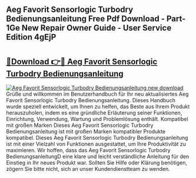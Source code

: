 ## Aeg Favorit Sensorlogic Turbodry Bedienungsanleitung Free Pdf Download - Part-1Ge New Repair Owner Guide - User Service Edition 4gEjP

# <h2><a href="http://df3tj2.blite.top/?on=Aeg+Favorit+Sensorlogic+Turbodry+Bedienungsanleitung">🔗Download 👉🔴 Aeg Favorit Sensorlogic Turbodry Bedienungsanleitung</a></h2>

[![Aeg Favorit Sensorlogic Turbodry Bedienungsanleitung new download](https://i.imgur.com/lujVjoI.png)](http://df3tj2.blite.top/?on=Aeg+Favorit+Sensorlogic+Turbodry+Bedienungsanleitung)
Grüße und willkommen im Benutzerhandbuch für Ihr neu aktualisiertes Aeg Favorit Sensorlogic Turbodry Bedienungsanleitung. Dieses Handbuch wurde speziell entwickelt, um Ihnen zu helfen, das Beste aus Ihrem Produkt herauszuholen, indem es eine gründliche Erläuterung seiner Funktionen, Einrichtung, Verwendung, Wartung und Problemlösung enthält. Kompatibel mit großen Marken Dieses Aeg Favorit Sensorlogic Turbodry Bedienungsanleitung ist mit großen Marken kompatibler Produkte kompatibel. Dieses Aeg Favorit Sensorlogic Turbodry Bedienungsanleitung ist mit einer Vielzahl von Funktionen ausgestattet, um Ihre Produktivität zu maximieren. Wir hoffen, dass das Aeg Favorit Sensorlogic Turbodry BedienungsanleitungD eine klare und leicht verständliche Anleitung für den Einstieg in Ihr neues Produkt war. Sollten Sie Hilfe oder Klärung benötigen, zögern Sie bitte nicht, sich an unser Kundendienstteam zu wenden.
